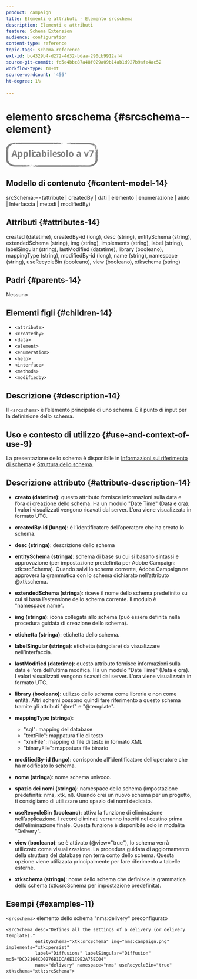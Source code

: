 ```yaml
---
product: campaign
title: Elementi e attributi - Elemento srcschema
description: Elementi e attributi
feature: Schema Extension
audience: configuration
content-type: reference
topic-tags: schema-reference
exl-id: bc4329b4-d272-4d32-bdaa-290cb9912af4
source-git-commit: fd5e4bbc87a48f029a09b14ab1d927b9afe4ac52
workflow-type: tm+mt
source-wordcount: '456'
ht-degree: 1%

---
```


# elemento srcschema {#srcschema--element}

![](../../../assets/v7-only.svg)

## Modello di contenuto {#content-model-14}

srcSchema:==(attribute | createdBy | dati | elemento | enumerazione | aiuto | Interfaccia | metodi | modifiedBy)

## Attributi {#attributes-14}

created (datetime), createdBy-id (long), desc (string), entitySchema (string), extendedSchema (string), img (string), implements (string), label (string), labelSingular (string), lastModified (datetime), library (booleano), mappingType (string), modifiedBy-id (long), name (string), namespace (string), useRecycleBin (booleano), view (booleano), xtkschema (string)

## Padri {#parents-14}

Nessuno

## Elementi figli {#children-14}

* `<attribute>`
* `<createdby>`
* `<data>`
* `<element>`
* `<enumeration>`
* `<help>`
* `<interface>`
* `<methods>`
* `<modifiedby>`

## Descrizione {#description-14}

Il `<srcschema>` è l’elemento principale di uno schema. È il punto di input per la definizione dello schema.

## Uso e contesto di utilizzo {#use-and-context-of-use-9}

La presentazione dello schema è disponibile in [Informazioni sul riferimento di schema](../../../configuration/using/about-schema-reference.md) e [Struttura dello schema](../../../configuration/using/schema-structure.md).

## Descrizione attributo {#attribute-description-14}

* **creato (datetime)**: questo attributo fornisce informazioni sulla data e l’ora di creazione dello schema. Ha un modulo &quot;Date Time&quot; (Data e ora). I valori visualizzati vengono ricavati dal server. L’ora viene visualizzata in formato UTC.
* **createdBy-id (lungo)**: è l’identificatore dell’operatore che ha creato lo schema.
* **desc (stringa)**: descrizione dello schema
* **entitySchema (stringa)**: schema di base su cui si basano sintassi e approvazione (per impostazione predefinita per Adobe Campaign: xtk:srcSchema). Quando salvi lo schema corrente, Adobe Campaign ne approverà la grammatica con lo schema dichiarato nell’attributo @xtkschema.
* **extendedSchema (stringa)**: riceve il nome dello schema predefinito su cui si basa l’estensione dello schema corrente. Il modulo è &quot;namespace:name&quot;.
* **img (stringa)**: icona collegata allo schema (può essere definita nella procedura guidata di creazione dello schema).
* **etichetta (stringa)**: etichetta dello schema.
* **labelSingular (stringa)**: etichetta (singolare) da visualizzare nell’interfaccia.
* **lastModified (datetime)**: questo attributo fornisce informazioni sulla data e l’ora dell’ultima modifica. Ha un modulo &quot;Date Time&quot; (Data e ora). I valori visualizzati vengono ricavati dal server. L’ora viene visualizzata in formato UTC.
* **library (booleano)**: utilizzo dello schema come libreria e non come entità. Altri schemi possono quindi fare riferimento a questo schema tramite gli attributi &quot;@ref&quot; e &quot;@template&quot;.
* **mappingType (stringa)**:

   * &quot;sql&quot;: mapping del database
   * &quot;textFile&quot;: mappatura file di testo
   * &quot;xmlFile&quot;: mapping di file di testo in formato XML
   * &quot;binaryFile&quot;: mappatura file binario

* **modifiedBy-id (lungo)**: corrisponde all’identificatore dell’operatore che ha modificato lo schema.
* **nome (stringa)**: nome schema univoco.
* **spazio dei nomi (stringa)**: namespace dello schema (impostazione predefinita: nms, xtk, nl). Quando crei un nuovo schema per un progetto, ti consigliamo di utilizzare uno spazio dei nomi dedicato.
* **useRecycleBin (booleano)**: attiva la funzione di eliminazione nell’applicazione. I record eliminati verranno inseriti nel cestino prima dell&#39;eliminazione finale. Questa funzione è disponibile solo in modalità &quot;Delivery&quot;.
* **view (booleano)**: se è attivato (@view=&quot;true&quot;), lo schema verrà utilizzato come visualizzazione. La procedura guidata di aggiornamento della struttura del database non terrà conto dello schema. Questa opzione viene utilizzata principalmente per fare riferimento a tabelle esterne.
* **xtkschema (stringa)**: nome dello schema che definisce la grammatica dello schema (xtk:srcSchema per impostazione predefinita).

## Esempi {#examples-11}

`<srcschema>` elemento dello schema &quot;nms:delivery&quot; preconfigurato

```
<srcSchema desc="Defines all the settings of a delivery (or delivery template)."  
           entitySchema="xtk:srcSchema" img="nms:campaign.png" implements="xtk:persist" 
           label="Diffusions" labelSingular="Diffusion" md5="DCD2164CD0276B1DCA6E1C9E2A75EC04"
           name="delivery" namespace="nms" useRecycleBin="true" xtkschema="xtk:srcSchema">
```
